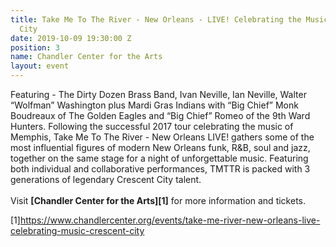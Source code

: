 ```yaml
---
title: Take Me To The River - New Orleans - LIVE! Celebrating the Music of the Crescent
  City
date: 2019-10-09 19:30:00 Z
position: 3
name: Chandler Center for the Arts
layout: event
---
```


Featuring - The Dirty Dozen Brass Band, Ivan Neville, Ian Neville, Walter “Wolfman” Washington plus Mardi Gras Indians with “Big Chief” Monk Boudreaux of The Golden Eagles and “Big Chief” Romeo of the 9th Ward Hunters. Following the successful 2017 tour celebrating the music of Memphis, Take Me To The River - New Orleans LIVE! gathers some of the most influential figures of modern New Orleans funk, R&B, soul and jazz, together on the same stage for a night of unforgettable music. Featuring both individual and collaborative performances, TMTTR is packed with 3 generations of legendary Crescent City talent.  
<br>
Visit **[Chandler Center for the Arts][1]** for more information and tickets.

[1]https://www.chandlercenter.org/events/take-me-river-new-orleans-live-celebrating-music-crescent-city